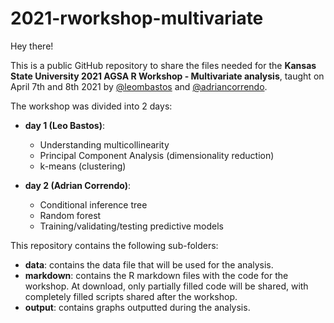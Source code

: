 # 2021-rworkshop-multivariate  

Hey there!  

This is a public GitHub repository to share the files needed for the **Kansas State University 2021 AGSA R Workshop - Multivariate analysis**, taught on April 7th and 8th 2021 by [@leombastos](https://github.com/leombastos) and [@adriancorrendo](https://github.com/adriancorrendo).    

The workshop was divided into 2 days:  
- **day 1 (Leo Bastos)**: 
    - Understanding multicollinearity  
    - Principal Component Analysis  (dimensionality reduction)
    - k-means (clustering)  

- **day 2 (Adrian Correndo)**:  
    - Conditional inference tree  
    - Random forest  
    - Training/validating/testing predictive models  

This repository contains the following sub-folders:  
- **data**: contains the data file that will be used for the analysis.  
- **markdown**: contains the R markdown files with the code for the workshop. At download, only partially filled code will be shared, with completely filled scripts shared after the workshop.  
- **output**: contains graphs outputted during the analysis.  


